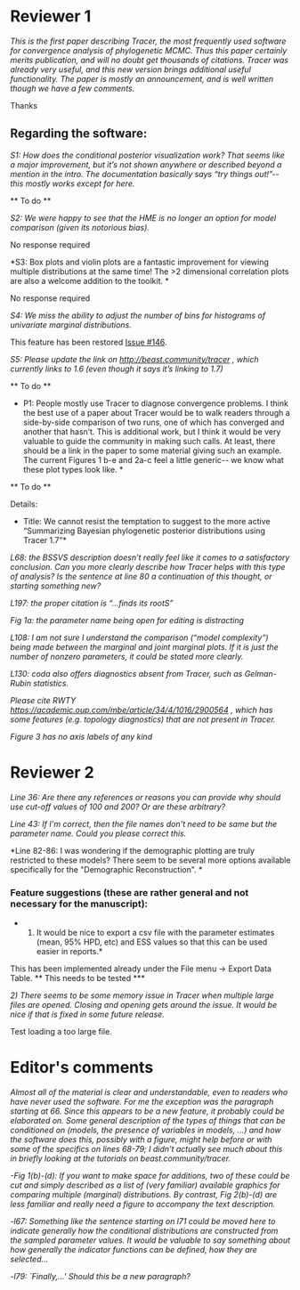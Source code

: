 # Reviewer 1

*This is the first paper describing Tracer, the most frequently used software for convergence analysis of phylogenetic MCMC. Thus this paper certainly merits publication, and will no doubt get thousands of citations. Tracer was already very useful, and this new version brings additional useful functionality. The paper is mostly an announcement, and is well written though we have a few comments.*

Thanks

## Regarding the software:

*S1: How does the conditional posterior visualization work? That seems like a major improvement, but it’s not shown anywhere or described beyond a mention in the intro. The documentation basically says “try things out!”-- this mostly works except for here.*

** To do **

*S2: We were happy to see that the HME is no longer an option for model comparison (given its notorious bias).*

No response required

*S3: Box plots and violin plots are a fantastic improvement for viewing multiple distributions at the same time! The >2 dimensional correlation plots are also a welcome addition to the toolkit. *

No response required

*S4: We miss the ability to adjust the number of bins for histograms of univariate marginal distributions.*

This feature has been restored [Issue #146](https://github.com/beast-dev/tracer/issues/146).

*S5: Please update the link on http://beast.community/tracer , which currently links to 1.6 (even though it says it’s linking to 1.7)*

** To do **

* P1: People mostly use Tracer to diagnose convergence problems. I think the best use of a paper about Tracer would be to walk readers through a side-by-side comparison of two runs, one of which has converged and another that hasn’t. This is additional work, but I think it would be very valuable to guide the community in making such calls. At least, there should be a link in the paper to some material giving such an example. The current Figures 1 b-e and 2a-c feel a little generic-- we know what these plot types look like. *

** To do **

Details:

* Title: We cannot resist the temptation to suggest to the more active “Summarizing Bayesian phylogenetic posterior distributions using Tracer 1.7”*

*L68: the BSSVS description doesn’t really feel like it comes to a satisfactory conclusion. Can you more clearly describe how Tracer helps with this type of analysis? Is the sentence at line 80 a continuation of this thought, or starting something new?*

*L197: the proper citation is “...finds its rootS”*

*Fig 1a: the parameter name being open for editing is distracting*

*L108: I am not sure I understand the comparison (“model complexity”) being made between the marginal and joint marginal plots. If it is just the number of nonzero parameters, it could be stated more clearly.*

*L130: coda also offers diagnostics absent from Tracer, such as Gelman-Rubin statistics.*

*Please cite RWTY https://academic.oup.com/mbe/article/34/4/1016/2900564 , which has some features (e.g. topology diagnostics) that are not present in Tracer.*

*Figure 3 has no axis labels of any kind*

# Reviewer 2

*Line 36: Are there any references or reasons you can provide why should use cut-off values of 100 and 200? Or are these arbitrary?*

*Line 43: If I'm correct, then the file names don't need to be same but the parameter name. Could you please correct this.*

*Line 82-86: I was wondering if the demographic plotting are truly restricted to these models? There seem to be several more options available specifically for the "Demographic Reconstruction". *

### Feature suggestions (these are rather general and not necessary for the manuscript):

* 1) It would be nice to export a csv file with the parameter estimates (mean, 95% HPD,  etc) and ESS values so that this can be used easier in reports.*

This has been implemented already under the File menu -> Export Data Table. ** This needs to be tested ***

*2) There seems to be some memory issue in Tracer when multiple large files are opened. Closing and opening gets around the issue. It would be nice if that is fixed in some future release.*

Test loading a too large file.

# Editor's comments

*Almost all of the material is clear and understandable, even to readers who have never used the software. For me the exception was the paragraph starting at 66. Since this appears to be a new feature, it probably could be elaborated on. Some general description of the types of things that can be conditioned on (models, the presence of variables in models, ...) and how the software does this, possibly with a figure, might help before or with some of the specifics on lines 68-79; I didn't actually see much about this in briefly looking at the tutorials on beast.community/tracer.*

*-Fig 1(b)-(d): If you want to make space for additions, two of these could be cut and simply described as a list of (very familiar) available graphics for comparing multiple (marginal) distributions. By contrast, Fig 2(b)-(d) are less familiar and really need a figure to accompany the text description.*

*-l67: Something like the sentence starting on l71 could be moved here to indicate generally how the conditional distributions are constructed from the sampled parameter values. It would be valuable to say something about how generally the indicator functions can be defined, how they are selected...*

*-l79: `Finally,...' Should this be a new paragraph?*

